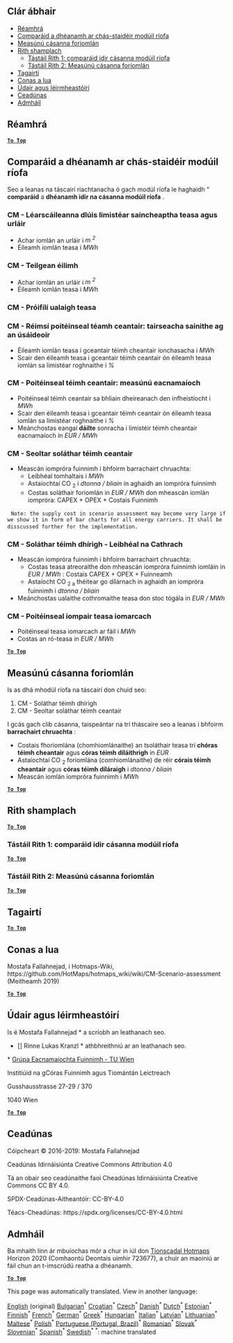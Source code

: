 <h2> Clár ábhair </h2><ul><li> <a href="#introduction">Réamhrá</a> </li><li> <a href="#Calculation-module-scenario-comparison">Comparáid a dhéanamh ar chás-staidéir modúil ríofa</a> </li><li> <a href="#Overall-scenario-assessment">Measúnú cásanna foriomlán</a> </li><li> <a href="#sample-run">Rith shamplach</a> <ul><li> <a href="#test-run-1-calculation-module-scenario-comparison">Tástáil Rith 1: comparáid idir cásanna modúil ríofa</a> </li><li> <a href="#test-run-2-overall-scenario-assessment">Tástáil Rith 2: Measúnú cásanna foriomlán</a> </li></ul></li><li> <a href="#references">Tagairtí</a> </li><li> <a href="#how-to-cite">Conas a lua</a> </li><li> <a href="#authors-and-reviewers">Údair agus léirmheastóirí</a> </li><li> <a href="#license">Ceadúnas</a> </li><li> <a href="#acknowledgement">Admháil</a> </li></ul><h2> Réamhrá </h2><p><ins> <code><strong><a href="#table-of-contents">To Top</a></strong></code> </ins> </p><h2> Comparáid a dhéanamh ar chás-staidéir modúil ríofa </h2><p> Seo a leanas na táscairí riachtanacha ó gach modúl ríofa le haghaidh “ <strong>comparáid</strong> a <strong>dhéanamh idir na cásanna modúil ríofa</strong> . </p><h3> CM - Léarscáileanna dlúis limistéar saincheaptha teasa agus urláir </h3><ul><li> Achar iomlán an urláir i <em><em>m <sup>2</sup></em></em> </li><li> Éileamh iomlán teasa i <em><em>MWh</em></em> </li></ul><h3> CM - Teilgean éilimh </h3><ul><li> Achar iomlán an urláir i <em><em>m <sup>2</sup></em></em> </li><li> Éileamh iomlán teasa i <em><em>MWh</em></em> </li></ul><h3> CM - Próifílí ualaigh teasa </h3><h3> CM - Réimsí poitéinseal téamh ceantair: tairseacha sainithe ag an úsáideoir </h3><ul><li> Éileamh iomlán teasa i gceantair téimh cheantair ionchasacha i <em><em>MWh</em></em> </li><li> Scair den éileamh teasa i gceantair téimh ceantair ón éileamh teasa iomlán sa limistéar roghnaithe i <em><em>%</em></em> </li></ul><h3> CM - Poitéinseal téimh ceantair: measúnú eacnamaíoch </h3><ul><li> Poitéinseal téimh ceantair sa bhliain dheireanach den infheistíocht i <em><em>MWh</em></em> </li><li> Scair den éileamh teasa i gceantair téimh ceantair ón éileamh teasa iomlán sa limistéar roghnaithe i <em><em>%</em></em> </li><li> Meánchostas eangaí <strong>dáilte</strong> sonracha i limistéir téimh cheantair eacnamaíoch in <em><em>EUR / MWh</em></em> </li></ul><h3> CM - Seoltar soláthar téimh ceantair </h3><ul><li> Meascán iompróra fuinnimh i bhfoirm barrachairt chruachta: <ul><li> Leibhéal tomhaltais i <em><em>MWh</em></em> </li><li> Astaíochtaí CO <sub>2</sub> i <em><em>dtonna / bliain</em></em> in aghaidh an iompróra fuinnimh </li><li> Costas soláthair foriomlán in <em><em>EUR / MWh</em></em> don mheascán iomlán iompróra: CAPEX + OPEX + Costais Fuinnimh </li></ul></li></ul><pre> <code>Note: the supply cost in scenario assessment may become very large if we show it in form of bar charts for all energy carriers. It shall be disscussed further for the implementation.</code> </pre><h3> CM - Soláthar téimh dhírigh - Leibhéal na Cathrach </h3><ul><li> Meascán iompróra fuinnimh i bhfoirm barrachairt chruachta: <ul><li> Costas teasa atreoraithe don mheascán iompróra fuinnimh iomláin in <em><em>EUR / MWh</em></em> : Costais CAPEX + OPEX + Fuinneamh </li><li> Astaíocht CO <sub>2 a</sub> théitear go dílárnach in aghaidh an iompróra fuinnimh i <em><em>dtonna / bliain</em></em> </li></ul></li><li> Meánchostas ualaithe cothromaithe teasa don stoc tógála in <em><em>EUR / MWh</em></em> </li></ul><h3> CM - Poitéinseal iompair teasa iomarcach </h3><ul><li> Poitéinseal teasa iomarcach ar fáil i <em><em>MWh</em></em> </li><li> Costas an ró-teasa in <em><em>EUR / MWh</em></em> </li></ul><p><ins> <code><strong><a href="#table-of-contents">To Top</a></strong></code> </ins> </p><h2> Measúnú cásanna foriomlán </h2><p> Is as dhá mhodúl ríofa na táscairí don chuid seo: </p><ol><li> CM - Soláthar téimh dhírigh </li><li> CM - Seoltar soláthar téimh ceantair </li></ol><p> I gcás gach clib cásanna, taispeántar na trí tháscaire seo a leanas i bhfoirm <strong>barrachairt chruachta</strong> : </p><ul><li> Costais fhoriomlána (chomhiomlánaithe) an tsoláthair teasa trí <strong>chóras téimh cheantair</strong> agus <strong>córas téimh díláithrigh</strong> in <em><em>EUR</em></em> </li><li> Astaíochtaí CO <sub>2</sub> foriomlána (comhiomlánaithe) de réir <strong>córais téimh cheantair</strong> agus <strong>córas téimh díláraigh</strong> i <em><em>dtonna / bliain</em></em> </li><li> Meascán iomlán iompróra fuinnimh i <em><em>MWh</em></em> </li></ul><p><ins> <code><strong><a href="#table-of-contents">To Top</a></strong></code> </ins> </p><h2> Rith shamplach </h2><p><ins> <code><strong><a href="#table-of-contents">To Top</a></strong></code> </ins> </p><h3> Tástáil Rith 1: comparáid idir cásanna modúil ríofa </h3><p><ins> <code><strong><a href="#table-of-contents">To Top</a></strong></code> </ins> </p><h3> Tástáil Rith 2: Measúnú cásanna foriomlán </h3><p><ins> <code><strong><a href="#table-of-contents">To Top</a></strong></code> </ins> </p><h2> Tagairtí </h2><p><ins> <code><strong><a href="#table-of-contents">To Top</a></strong></code> </ins> </p><h2> Conas a lua </h2><p> Mostafa Fallahnejad, i Hotmaps-Wiki, https://github.com/HotMaps/hotmaps_wiki/wiki/CM-Scenario-assessment (Meitheamh 2019) </p><p><ins> <code><strong><a href="#table-of-contents">To Top</a></strong></code> </ins> </p><h2> Údair agus léirmheastóirí </h2><p> Is é Mostafa Fallahnejad * a scríobh an leathanach seo. </p><ul><li> [] Rinne Lukas Kranzl * athbhreithniú ar an leathanach seo. </li></ul><p> * <a href="https://eeg.tuwien.ac.at/">Grúpa Eacnamaíochta Fuinnimh - TU Wien</a> </p><p> Institiúid na gCóras Fuinnimh agus Tiomántán Leictreach </p><p> Gusshausstrasse 27-29 / 370 </p><p> 1040 Wien </p><p><ins> <code><strong><a href="#table-of-contents">To Top</a></strong></code> </ins> </p><h2> Ceadúnas </h2><p> Cóipcheart © 2016-2019: Mostafa Fallahnejad </p><p> Ceadúnas Idirnáisiúnta Creative Commons Attribution 4.0 </p><p> Tá an obair seo ceadúnaithe faoi Cheadúnas Idirnáisiúnta Creative Commons CC BY 4.0. </p><p> SPDX-Ceadúnas-Aitheantóir: CC-BY-4.0 </p><p> Téacs-Cheadúnas: https://spdx.org/licenses/CC-BY-4.0.html </p><h2> Admháil </h2><p> Ba mhaith linn ár mbuíochas mór a chur in iúl don <a href="https://www.hotmaps-project.eu">Tionscadal Hotmaps</a> Horizon 2020 (Comhaontú Deontais uimhir 723677), a chuir an maoiniú ar fáil chun an t-imscrúdú reatha a dhéanamh. </p><p><ins> <code><strong><a href="#table-of-contents">To Top</a></strong></code> </ins> </p>

This page was automatically translated. View in another language:

[English](en-CM-Scenario-assessment) (original) [Bulgarian](bg-CM-Scenario-assessment)<sup>\*</sup> [Croatian](hr-CM-Scenario-assessment)<sup>\*</sup> [Czech](cs-CM-Scenario-assessment)<sup>\*</sup> [Danish](da-CM-Scenario-assessment)<sup>\*</sup> [Dutch](nl-CM-Scenario-assessment)<sup>\*</sup> [Estonian](et-CM-Scenario-assessment)<sup>\*</sup> [Finnish](fi-CM-Scenario-assessment)<sup>\*</sup> [French](fr-CM-Scenario-assessment)<sup>\*</sup> [German](de-CM-Scenario-assessment)<sup>\*</sup> [Greek](el-CM-Scenario-assessment)<sup>\*</sup> [Hungarian](hu-CM-Scenario-assessment)<sup>\*</sup>  [Italian](it-CM-Scenario-assessment)<sup>\*</sup> [Latvian](lv-CM-Scenario-assessment)<sup>\*</sup> [Lithuanian](lt-CM-Scenario-assessment)<sup>\*</sup> [Maltese](mt-CM-Scenario-assessment)<sup>\*</sup> [Polish](pl-CM-Scenario-assessment)<sup>\*</sup> [Portuguese (Portugal, Brazil)](pt-CM-Scenario-assessment)<sup>\*</sup> [Romanian](ro-CM-Scenario-assessment)<sup>\*</sup> [Slovak](sk-CM-Scenario-assessment)<sup>\*</sup> [Slovenian](sl-CM-Scenario-assessment)<sup>\*</sup> [Spanish](es-CM-Scenario-assessment)<sup>\*</sup> [Swedish](sv-CM-Scenario-assessment)<sup>\*</sup>
<sup>\*</sup>: machine translated
